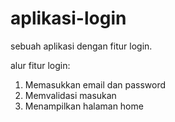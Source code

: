 # aplikasi-login
sebuah aplikasi dengan fitur login.

alur fitur login:
1. Memasukkan email dan password
2. Memvalidasi masukan
3. Menampilkan halaman home
